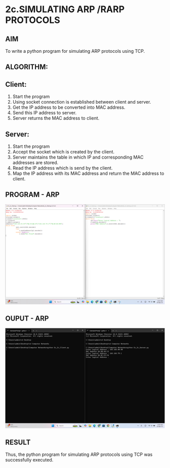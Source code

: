 # 2c.SIMULATING ARP /RARP PROTOCOLS

## AIM

To write a python program for simulating ARP protocols using TCP.

## ALGORITHM:

## Client:

1. Start the program
2. Using socket connection is established between client and server.
3. Get the IP address to be converted into MAC address.
4. Send this IP address to server.
5. Server returns the MAC address to client.
   
## Server:

1. Start the program
2. Accept the socket which is created by the client.
3. Server maintains the table in which IP and corresponding MAC addresses are
stored.
4. Read the IP address which is send by the client.
5. Map the IP address with its MAC address and return the MAC address to client.

## PROGRAM - ARP

![image](https://github.com/Ashera2004/2c.ARP_RARP_PROTOCOLS/blob/main/Ex_2c_Python%20Code.png)

## OUPUT - ARP

![image](https://github.com/Ashera2004/2c.ARP_RARP_PROTOCOLS/blob/main/Ex_2c_Command%20Prompt.png)

## RESULT
Thus, the python program for simulating ARP protocols using TCP was successfully 
executed.
